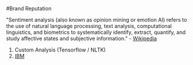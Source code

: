 #Brand Reputation

"Sentiment analysis (also known as opinion mining or emotion AI) refers to the use of natural language processing, text analysis, computational linguistics, and biometrics to systematically identify, extract, quantify, and study affective states and subjective information." - [Wikipedia](https://en.wikipedia.org/wiki/Sentiment_analysis)

1. Custom Analysis (Tensorflow / NLTK)
2. [IBM](https://natural-language-understanding-demo.ng.bluemix.net/)
